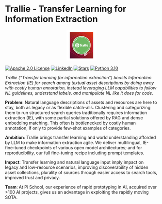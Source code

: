 # Trallie - Transfer Learning for Information Extraction

<p align="center">
  <img src="assets/trallie-logo.jpg" alt="Image description" style="max-width:20%; height:auto;">
</p>

[![Apache 2.0 License](https://img.shields.io/badge/License-Apache_2.0-blue.svg)](https://www.apache.org/licenses/LICENSE-2.0)
[![LinkedIn](https://img.shields.io/badge/LinkedIn-blue?style=flat&logo=linkedin)](https://www.linkedin.com/school/pischool/)
[![Stars](https://img.shields.io/github/stars/PiSchool/trallie?style=flat&logo=github)](https://github.com/PiSchool/trallie/stargazers)
[![Python 3.10](https://img.shields.io/badge/Python-3.10-blue?logo=python&logoColor=white)](https://www.python.org/downloads/release/python-3100/)


*Trallie (“Transfer learning for information extraction”) boosts Information Extraction (IE) for search among textual asset descriptions by doing away with costly human annotation, instead leveraging LLM capabilities to follow NL guidelines, understand labels, and manipulate NL like it does for code.*

**Problem**: Natural language descriptions of assets and resources are here to stay, both as legacy or as flexible catch-alls. Clustering and categorizing them to run structured search queries traditionally requires information extraction (IE), with some partial solutions offered by RAG and dense embedding matching. This often is bottlenecked by costly human annotation, if only to provide few-shot examples of categories. 

**Ambition**: Trallie brings transfer learning and world understanding afforded by LLM to make information extraction agile. We deliver multilingual, IE-fine-tuned checkpoints of various open model architectures; and for reproducibility, our full fine-tuning recipe including prompt templates.

**Impact**: Transfer learning and natural language input imply impact on legacy and low-resource scenarios, improving discoverability of hidden asset collections, plurality of sources through easier access to search tools, improved trust and privacy.

**Team**: At Pi School, our experience of rapid prototyping in AI, acquired over >100 AI projects, gives us an advantage in exploiting the rapidly moving SOTA.
